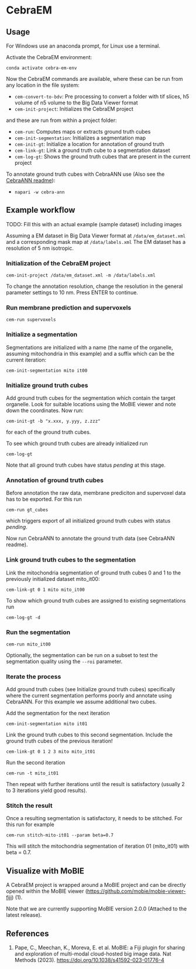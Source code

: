 # CebraEM

## Usage

For Windows use an anaconda prompt, for Linux use a terminal.

Activate the CebraEM environment:

```
conda activate cebra-em-env
```

Now the CebraEM commands are available, where these can be run from any location in the file system:

 - ```cem-convert-to-bdv```: Pre processing to convert a folder with tif slices, h5 volume of n5 volume to the 
    Big Data Viewer format
 - ```cem-init-project```: Initializes the CebraEM project

and these are run from within a project folder:

 - ```cem-run```: Computes maps or extracts ground truth cubes
 - ```cem-init-segmentation```: Initializes a segmentation map
 - ```cem-init-gt```: Initialize a location for annotation of ground truth
 - ```cem-link-gt```: Link a ground truth cube to a segmentation dataset
 - ```cem-log-gt```: Shows the ground truth cubes that are present in the current project

To annotate ground truth cubes with CebraANN use (Also see the [CebraANN readme](../cebra-ann/README.md)):

 - ```napari -w cebra-ann```

## Example workflow

TODO: Fill this with an actual example (sample dataset) including images

Assuming a EM dataset in Big Data Viewer format at ```/data/em_dataset.xml``` 
and a corresponding mask map at ```/data/labels.xml```
The EM dataset has a resolution of 5 nm isotropic.

### Initialization of the CebraEM project

```
cem-init-project /data/em_dataset.xml -m /data/labels.xml
```
To change the annotation resolution, change the resolution in the general parameter settings to 10 nm. 
Press ENTER to continue.

### Run membrane prediction and supervoxels

```
cem-run supervoxels
```

### Initialize a segmentation

Segmentations are initialized with a name (the name of the organelle, assuming mitochondria in this example) and a suffix which can be the current iteration:

```
cem-init-segmentation mito it00
```

### Initialize ground truth cubes
Add ground truth cubes for the segmentation which contain the target organelle.
Look for suitable locations using the MoBIE viewer and note down the coordinates. Now run:

```
cem-init-gt -b "x.xxx, y.yyy, z.zzz"
```

for each of the ground truth cubes. 

To see which ground truth cubes are already initialized run

```
cem-log-gt
```

Note that all ground truth cubes have status _pending_ at this stage.

### Annotation of ground truth cubes

Before annotation the raw data, membrane prediciton and supervoxel data has to be exported. For this run

```
cem-run gt_cubes
```

which triggers export of all initialized ground truth cubes with status _pending_.

Now run CebraANN to annotate the ground truth data (see CebraANN readme).

### Link ground truth cubes to the segmentation

Link the mitochondria segmentation of ground truth cubes 0 and 1 to the previously initialized dataset mito_it00:

```
cem-link-gt 0 1 mito mito_it00
```

To show which ground truth cubes are assigned to existing segmentations run 

```
cem-log-gt -d 
```

### Run the segmentation

```
cem-run mito_it00
```

Optionally, the segmentation can be run on a subset to test the segmentation quality using the ```--roi``` parameter.

### Iterate the process

Add ground truth cubes (see Initialize ground truth cubes) specifically where the current segmentation performs poorly
and annotate using CebraANN. For this example we assume additional two cubes.

Add the segmentation for the next iteration

```
cem-init-segmentation mito it01
```

Link the ground truth cubes to this second segmentation. Include the ground truth cubes of the previous iteration!

```
cem-link-gt 0 1 2 3 mito mito_it01
```

Run the second iteration

```
cem-run -t mito_it01
```

Then repeat with further iterations until the result is satisfactory (usually 2 to 3 iterations yield good results).

### Stitch the result

Once a resulting segmentation is satisfactory, it needs to be stitched. For this run for example

```
cem-run stitch-mito-it01 --param beta=0.7
```

This will stitch the mitochondria segmentation of iteration 01 (mito_it01) with beta = 0.7.

## Visualize with MoBIE

A CebraEM project is wrapped around a MoBIE project and can be directly opened within the MoBIE viewer (https://github.com/mobie/mobie-viewer-fiji) (1). 

Note that we are currently supporting MoBIE version 2.0.0 (Attached to the latest release).


## References

 1. Pape, C., Meechan, K., Moreva, E. et al. MoBIE: a Fiji plugin for sharing and exploration of multi-modal cloud-hosted big image data. Nat Methods (2023). https://doi.org/10.1038/s41592-023-01776-4
